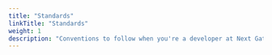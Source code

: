 ```yaml
---
title: "Standards"
linkTitle: "Standards"
weight: 1
description: "Conventions to follow when you're a developer at Next Gate Tech."
---
```

